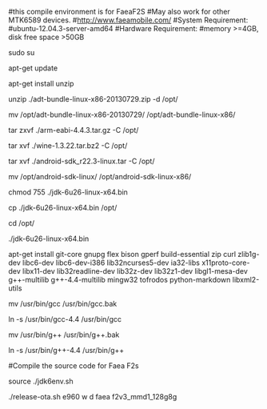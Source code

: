 #this compile environment is for FaeaF2S
#May also work for other MTK6589 devices.
#http://www.faeamobile.com/
#System Requirement:
#ubuntu-12.04.3-server-amd64
#Hardware Requirement:
#memory >=4GB, disk free space >50GB


sudo su

apt-get update

apt-get install unzip

unzip ./adt-bundle-linux-x86-20130729.zip -d /opt/

mv /opt/adt-bundle-linux-x86-20130729/ /opt/adt-bundle-linux-x86/

tar zxvf ./arm-eabi-4.4.3.tar.gz -C /opt/

tar xvf ./wine-1.3.22.tar.bz2  -C /opt/

tar xvf ./android-sdk_r22.3-linux.tar   -C /opt/

mv /opt/android-sdk-linux/ /opt/android-sdk-linux-x86/

chmod 755 ./jdk-6u26-linux-x64.bin

cp ./jdk-6u26-linux-x64.bin /opt/

cd /opt/

./jdk-6u26-linux-x64.bin

apt-get install git-core gnupg flex bison gperf build-essential zip curl zlib1g-dev libc6-dev libc6-dev-i386 lib32ncurses5-dev ia32-libs x11proto-core-dev libx11-dev lib32readline-dev lib32z-dev lib32z1-dev libgl1-mesa-dev g++-multilib g++-4.4-multilib mingw32 tofrodos python-markdown libxml2-utils

mv /usr/bin/gcc /usr/bin/gcc.bak

ln -s /usr/bin/gcc-4.4 /usr/bin/gcc

mv /usr/bin/g++ /usr/bin/g++.bak

ln -s /usr/bin/g++-4.4 /usr/bin/g++


#Compile the source code for Faea F2s

source ./jdk6env.sh

./release-ota.sh e960 w d faea f2v3_mmd1_128g8g
